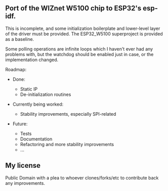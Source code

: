 ## Port of the WIZnet W5100 chip to ESP32's esp-idf.

This is incomplete, and some initialization
boilerplate and lower-level layer of the driver
must be provided. The ESP32_W5100 superproject is
provided as a baseline.

Some polling operations are infinite loops which
I haven't ever had any problems with, but the
watchdog should be enabled just in case, or the
implementation changed.

Roadmap:
- Done:
    - Static IP
    - De-initialization routines

- Currently being worked:
    - Stability improvements, especially SPI-related

- Future:
    - Tests
    - Documentation
    - Refactoring and more stability improvements
    - ...

## My license
Public Domain with a plea to whoever
clones/forks/etc to contribute back any
improvements.
